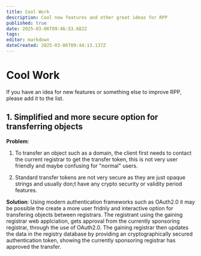 ```yaml
---
title: Cool Work
description: Cool new features and other great ideas for RPP
published: true
date: 2025-03-06T09:46:53.682Z
tags: 
editor: markdown
dateCreated: 2025-03-06T09:44:13.137Z
---
```


# Cool Work

If you have an idea for new features or something else to improve RPP, please add it to the list.


## 1. Simplified and more secure option for transferring objects 

**Problem**: 

1. To transfer an object such as a domain, the client first needs to contact the current registrar to get the transfer token, this is not very user friendly and maybe confusing for "normal" users.

2. Standard transfer tokens are not very secure as they are just opaque strings and usually don;t have any crypto security or validity period features.

**Solution**: Using modern authentication frameworks such as OAuth2.0 it may be possible the create a more user fridnly and interactive option for transfering objects between registrars. The registrant using the gaining registrar web applciation, gets approval from the currently sponsoring registrar, through the use of OAuth2.0. The gaining registrar then updates the data in the registry database by providing an cryptographically secured authentication token, showing the currently sponsoring registrar has approved the transfer.

